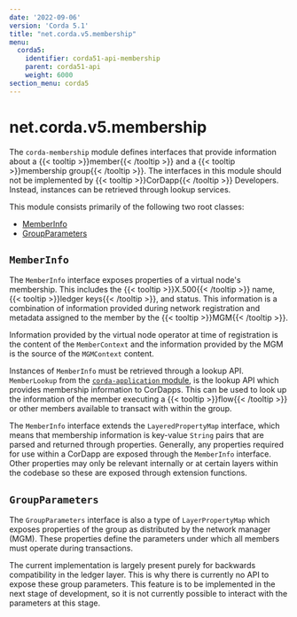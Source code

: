 ```yaml
---
date: '2022-09-06'
version: 'Corda 5.1'
title: "net.corda.v5.membership"
menu:
  corda5:
    identifier: corda51-api-membership
    parent: corda51-api
    weight: 6000
section_menu: corda5
---
```

# net.corda.v5.membership
The `corda-membership` module defines interfaces that provide information about a {{< tooltip >}}member{{< /tooltip >}} and a {{< tooltip >}}membership group{{< /tooltip >}}. The interfaces in this module should not be implemented by {{< tooltip >}}CorDapp{{< /tooltip >}} Developers. Instead, instances can be retrieved through lookup services.

This module consists primarily of the following two root classes:
* [MemberInfo](#memberinfo)
* [GroupParameters](#groupparameters)

## `MemberInfo`
The `MemberInfo` interface exposes properties of a virtual node's membership. This includes the {{< tooltip >}}X.500{{< /tooltip >}} name, {{< tooltip >}}ledger keys{{< /tooltip >}}, and status. This information is a combination of information provided during network registration and metadata assigned to the member by the {{< tooltip >}}MGM{{< /tooltip >}}.

Information provided by the virtual node operator at time of registration is the content of the `MemberContext` and the information provided by the MGM is the source of the `MGMContext` content.

Instances of `MemberInfo` must be retrieved through a lookup API. `MemberLookup` from the <a href="application/membership.md">`corda-application` module</a>, is the lookup API which provides membership information to CorDapps. This can be used to look up the information of the member executing a {{< tooltip >}}flow{{< /tooltip >}} or other members available to transact with within the group.

The `MemberInfo` interface extends the `LayeredPropertyMap` interface, which means that membership information is key-value `String` pairs that are parsed and returned through properties. Generally, any properties required for use within a CorDapp are exposed through the `MemberInfo` interface. Other properties may only be relevant internally or at certain layers within the codebase so these are exposed through extension functions.


## `GroupParameters`

The `GroupParameters` interface is also a type of `LayerPropertyMap` which exposes properties of the group as distributed by the network manager (MGM). These properties define the parameters under which all members must operate during transactions.

The current implementation is largely present purely for backwards compatibility in the ledger layer. This is why there is currently no API to expose these group parameters. This feature is to be implemented in the next stage of development, so it is not currently possible to interact with the parameters at this stage.

